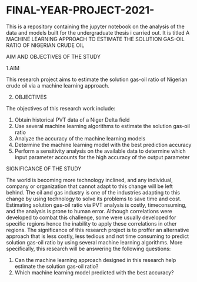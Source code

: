 # FINAL-YEAR-PROJECT-2021-
This is a repository containing the jupyter notebook on the analysis of the data and models built for the undergraduate thesis i carried out. It is titled A MACHINE LEARNING APPROACH TO ESTIMATE THE SOLUTION GAS-OIL RATIO OF NIGERIAN CRUDE OIL

AIM AND OBJECTIVES OF THE STUDY

1.AIM

This research project aims to estimate the solution gas-oil ratio of Nigerian crude oil via a machine
learning approach.

2. OBJECTIVES

The objectives of this research work include:
1. Obtain historical PVT data of a Niger Delta field
2. Use several machine learning algorithms to estimate the solution gas-oil ratio
3. Analyze the accuracy of the machine learning models
4. Determine the machine learning model with the best prediction accuracy
5. Perform a sensitivity analysis on the available data to determine which input parameter
accounts for the high accuracy of the output parameter

SIGNIFICANCE OF THE STUDY

The world is becoming more technology inclined, and any individual, company or organization that cannot adapt to this change will be left behind. The oil and gas industry is one of the industries adapting to this change by using technology to solve its problems to save time and cost.
Estimating solution gas-oil ratio via PVT analysis is costly, timeconsuming, and the analysis is prone to human error. Although correlations were developed to
combat this challenge, some were usually developed for specific regions hence the inability to apply these correlations in other regions.
The significance of this research project is to proffer an alternative approach that is less costly, less tedious and not time consuming to predict solution gas-oil ratio by using several machine learning algorithms. 
More specifically, this research will be answering the following questions:
1. Can the machine learning approach designed in this research help estimate the solution
gas-oil ratio?
2. Which machine learning model predicted with the best accuracy?
